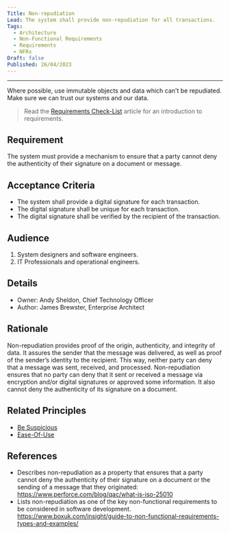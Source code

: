 ```yaml
---
Title: Non-repudiation
Lead: The system shall provide non-repudiation for all transactions.
Tags:
  - Architecture
  - Non-Functional Requirements
  - Requirements
  - NFRs
Draft: false
Published: 26/04/2023
---
```


---
Where possible, use immutable objects and data which can't be repudiated. Make sure we can trust our systems and our data.

> Read the [Requirements Check-List](xref:requirements-checklist) article for an introduction to requirements.

## Requirement

The system must provide a mechanism to ensure that a party cannot deny the authenticity of their signature on a document or message.

## Acceptance Criteria

* The system shall provide a digital signature for each transaction.
* The digital signature shall be unique for each transaction.
* The digital signature shall be verified by the recipient of the transaction.

## Audience

  1. System designers and software engineers.
  2. IT Professionals and operational engineers.

## Details

* Owner: Andy Sheldon, Chief Technology Officer
* Author: James Brewster, Enterprise Architect

## Rationale

Non-repudiation provides proof of the origin, authenticity, and integrity of data. It assures the sender that the message was delivered, as well as proof of the sender’s identity to the recipient. This way, neither party can deny that a message was sent, received, and processed. Non-repudiation ensures that no party can deny that it sent or received a message via encryption and/or digital signatures or approved some information. It also cannot deny the authenticity of its signature on a document.

## Related Principles

* [Be Suspicious](xref:be-suspicious)
* [Ease-Of-Use](xref:ease-of-use)

## References

* Describes non-repudiation as a property that ensures that a party cannot deny the authenticity of their signature on a document or the sending of a message that they originated: <https://www.perforce.com/blog/qac/what-is-iso-25010>
* Lists non-repudiation as one of the key non-functional requirements to be considered in software development. <https://www.boxuk.com/insight/guide-to-non-functional-requirements-types-and-examples/>

